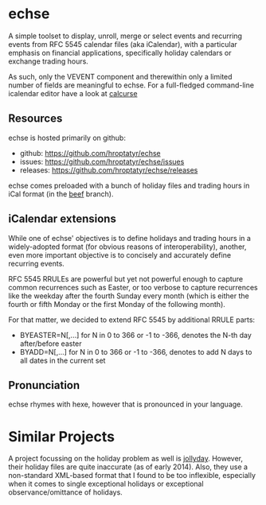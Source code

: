 echse
=====

A simple toolset to display, unroll, merge or select events and
recurring events from RFC 5545 calendar files (aka iCalendar), with a
particular emphasis on financial applications, specifically holiday
calendars or exchange trading hours.

As such, only the VEVENT component and therewithin only a limited number
of fields are meaningful to echse.  For a full-fledged command-line
icalendar editor have a look at [calcurse][1]

Resources
---------
echse is hosted primarily on github:

+ github: <https://github.com/hroptatyr/echse>
+ issues: <https://github.com/hroptatyr/echse/issues>
+ releases: <https://github.com/hroptatyr/echse/releases>

echse comes preloaded with a bunch of holiday files and trading hours in
iCal format (in the [beef][2] branch).

iCalendar extensions
--------------------
While one of echse' objectives is to define holidays and trading hours
in a widely-adopted format (for obvious reasons of interoperability),
another, even more important objective is to concisely and accurately
define recurring events.

RFC 5545 RRULEs are powerful but yet not powerful enough to capture
common recurrences such as Easter, or too verbose to capture recurrences
like the weekday after the fourth Sunday every month (which is either
the fourth or fifth Monday or the first Monday of the following month).

For that matter, we decided to extend RFC 5545 by additional RRULE
parts:

+ BYEASTER=N[,...]  for N in 0 to 366 or -1 to -366, denotes the N-th
  day after/before easter
+ BYADD=N[,...]  for N in 0 to 366 or -1 to -366, denotes to add N days
  to all dates in the current set

Pronunciation
-------------
echse rhymes with hexe, however that is pronounced in your language.

Similar Projects
================

A project focussing on the holiday problem as well is [jollyday][3].
However, their holiday files are quite inaccurate (as of early 2014).
Also, they use a non-standard XML-based format that I found to be too
inflexible, especially when it comes to single exceptional holidays or
exceptional observance/omittance of holidays.

  [1]: http://calcurse.org
  [2]: https://github.com/hroptatyr/echse/tree/beef
  [3]: http://jollyday.sourceforge.net/

